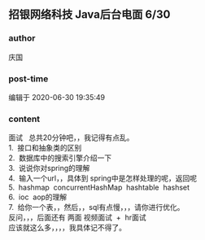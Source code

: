 ## 招银网络科技 Java后台电面 6/30
### author 
庆国
### post-time 

编辑于  2020-06-30 19:35:49
### content 
<div class="post-topic-des nc-post-content">
 <div>
  面试   总共20分钟吧，，我记得有点乱。
 </div>
 <div>
  1.  接口和抽象类的区别
 </div>
 <div>
  2.  数据库中的搜索引擎介绍一下
 </div>
 <div>
  3.  说说你对spring的理解
 </div>
 <div>
  4.  输入一个url，，具体到 spring中是怎样处理的呢，返回呢
 </div>
 <div>
  5.  hashmap  concurrentHashMap  hashtable  hashset
 </div>
 <div>
  6.  ioc  aop的理解
 </div>
 <div>
  7.  给你一个表，，然后，，sql有点慢，，，请你进行优化。
 </div>
 <div>
  反问，，，后面还有 两面 视频面试  +  hr面试
 </div>
 <div>
  应该就这么多，，，，我具体记不得了。
 </div>
</div>
